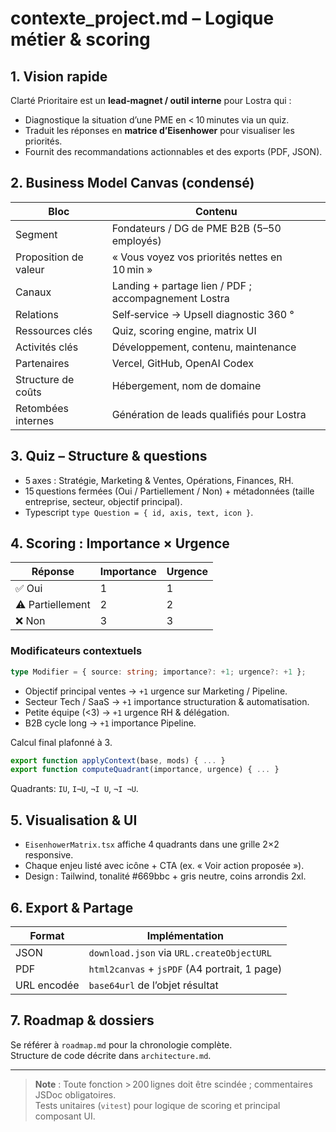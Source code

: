 # contexte_project.md – Logique métier & scoring

## 1. Vision rapide
Clarté Prioritaire est un **lead‑magnet / outil interne** pour Lostra qui :
- Diagnostique la situation d’une PME en < 10 minutes via un quiz.
- Traduit les réponses en **matrice d’Eisenhower** pour visualiser les priorités.
- Fournit des recommandations actionnables et des exports (PDF, JSON).

## 2. Business Model Canvas (condensé)

| Bloc | Contenu |
|------|---------|
| Segment | Fondateurs / DG de PME B2B (5–50 employés) |
| Proposition de valeur | « Vous voyez vos priorités nettes en 10 min » |
| Canaux | Landing + partage lien / PDF ; accompagnement Lostra |
| Relations | Self‑service → Upsell diagnostic 360 ° |
| Ressources clés | Quiz, scoring engine, matrix UI |
| Activités clés | Développement, contenu, maintenance |
| Partenaires | Vercel, GitHub, OpenAI Codex |
| Structure de coûts | Hébergement, nom de domaine |
| Retombées internes | Génération de leads qualifiés pour Lostra |

## 3. Quiz – Structure & questions

- 5 axes : Stratégie, Marketing & Ventes, Opérations, Finances, RH.
- 15 questions fermées (Oui / Partiellement / Non) + métadonnées (taille entreprise, secteur, objectif principal).
- Typescript `type Question = { id, axis, text, icon }`.

## 4. Scoring : Importance × Urgence

| Réponse | Importance | Urgence |
|---------|-----------|---------|
| ✅ Oui | 1 | 1 |
| ⚠️ Partiellement | 2 | 2 |
| ❌ Non | 3 | 3 |

### Modificateurs contextuels

```ts
type Modifier = { source: string; importance?: +1; urgence?: +1 };
```

- Objectif principal ventes → `+1` urgence sur Marketing / Pipeline.
- Secteur Tech / SaaS → `+1` importance structuration & automatisation.
- Petite équipe (<3) → `+1` urgence RH & délégation.
- B2B cycle long → `+1` importance Pipeline.

Calcul final plafonné à 3.

```ts
export function applyContext(base, mods) { ... }
export function computeQuadrant(importance, urgence) { ... }
```

Quadrants: `IU`, `I¬U`, `¬I U`, `¬I ¬U`.

## 5. Visualisation & UI

- `EisenhowerMatrix.tsx` affiche 4 quadrants dans une grille 2×2 responsive.
- Chaque enjeu listé avec icône + CTA (ex. « Voir action proposée »).
- Design : Tailwind, tonalité #669bbc + gris neutre, coins arrondis 2xl.

## 6. Export & Partage

| Format | Implémentation |
|--------|----------------|
| JSON | `download.json` via `URL.createObjectURL` |
| PDF | `html2canvas` + `jsPDF` (A4 portrait, 1 page) |
| URL encodée | `base64url` de l’objet résultat |

## 7. Roadmap & dossiers

Se référer à `roadmap.md` pour la chronologie complète.  
Structure de code décrite dans `architecture.md`.

---

> **Note** : Toute fonction > 200 lignes doit être scindée ; commentaires JSDoc obligatoires.  
> Tests unitaires (`vitest`) pour logique de scoring et principal composant UI.
